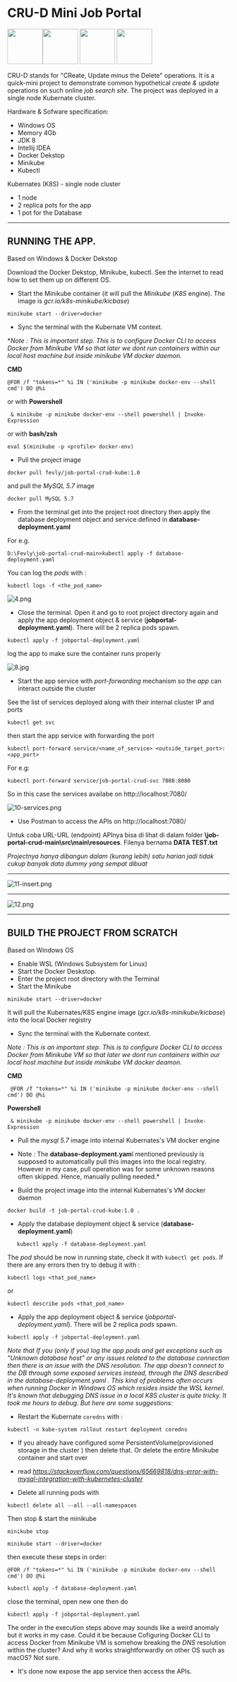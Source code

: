 # CRU-D Mini Job Portal





<img src="https://i.postimg.cc/c15jLGQK/ww1.png" width="80"><img src="https://i.postimg.cc/KzdM05KD/ww2.png" width="80"> <img src="https://i.postimg.cc/FRPPz8Bs/ww4.png" width="80"> <img src="https://i.postimg.cc/pLZc3mJF/ww3.png" width="80">





CRU-D stands for "CReate, Update *minus* the Delete" operations. It is a quick-mini project to demonstrate common hypothetical *create & update* operations on such online *job search site*. The project was deployed in a single node Kubernate cluster.

Hardware & Sofware specification:
- Windows OS
- Memory 4Gb
- JDK 8
- Intellij IDEA
- Docker Dekstop
- Minikube
- Kubectl

Kubernates (K8S) - single node cluster
- 1 node
- 2 replica pots for the app
- 1 pot for the Database

------------


## RUNNING THE APP.

Based on Windows & Docker Dekstop 

Download the Docker Dekstop, Minikube, kubectl. See the internet to read how to set them up on different OS.

- Start the Minikube container (it will pull the *Minikube* (*K8S* engine). The image is *gcr.io/k8s-minikube/kicbase*)

`minikube start --driver=docker`

- Sync the terminal with the Kubernate VM context. 

**Note : This is important step. This is to configure Docker CLI to access Docker from Minikube VM so that later we dont run containers within our local host machine but inside minikube VM docker daemon.*

**CMD**

`@FOR /f "tokens=*" %i IN ('minikube -p minikube docker-env --shell cmd') DO @%i`

or with **Powershell**

` & minikube -p minikube docker-env --shell powershell | Invoke-Expression`

or with **bash/zsh**

`eval $(minikube -p <profile> docker-env) `

- Pull the project image

`docker pull fevly/job-portal-crud-kube:1.0`

and pull the *MySQL 5.7* image

`docker pull MySQL 5.7`

- From the terminal get into the project root directory then apply the database deployment object and service defined in **database-deployment.yaml**

For e.g.

`D:\Fevly\job-portal-crud-main>kubectl apply -f database-deployment.yaml`

You can log the *pods* with :

`kubectl logs -f <the_pod_name>`

![4.png](https://i.postimg.cc/pL1tN5qS/4.png)

- Close the terminal. Open it and go to root project directory again and apply the app deployment object & service  (**jobportal-deployment.yaml**). There will be 2 replica pods spawn.

`kubectl apply -f jobportal-deployment.yaml`

log the app to make sure the container runs properly

![8.jpg](https://i.postimg.cc/HnM2BRjz/8.jpg)


- Start the app service with *port-forwarding* mechanism so the *app* can interact outside the cluster

See the list of services deployed along with their internal cluster IP and ports

`kubectl get svc`

then start the app service with forwarding the port

`kubectl port-forward service/<name_of_service> <outside_target_port>:<app_port>`

For e.g:

`kubectl port-forward service/job-portal-crud-svc 7080:8080`

So in this case the services availabe on http://localhost:7080/

![10-services.png](https://i.postimg.cc/nhrsx7Gb/10-services.png)


- Use Postman to access the APIs on  http://localhost:7080/

Untuk coba URL-URL (endpoint) APInya bisa di lihat di dalam folder **\job-portal-crud-main\src\main\resources**. Filenya bernama **DATA TEST.txt**

*Projectnya hanya dibangun dalam (kurang lebih) satu harian jadi tidak cukup banyak data dummy yang sempat dibuat*

------------



![11-insert.png](https://i.postimg.cc/pr1HJ9hz/11-insert.png)


------------

![12.png](https://i.postimg.cc/3RcSL218/12.png)


------------------------

## BUILD THE PROJECT FROM SCRATCH
Based on Windows OS

-  Enable WSL (Windows Subsystem for Linux)
- Start the Docker Deskstop. 
- Enter the project root directory with the Terminal
- Start the Minikube 

`minikube start --driver=docker`

It will pull the Kubernates/K8S engine image (*gcr.io/k8s-minikube/kicbase*) into the local Docker registry

- Sync the terminal with the Kubernate context. 

*Note : This is an important step. This is to configure Docker CLI to access Docker from Minikube VM so that later we dont run containers within our local host machine but inside minikube VM docker deamon.*

**CMD**

` @FOR /f "tokens=*" %i IN ('minikube -p minikube docker-env --shell cmd') DO @%i`

**Powershell**

` & minikube -p minikube docker-env --shell powershell | Invoke-Expression`


- Pull the *mysql 5.7*  image into internal Kubernates's VM docker engine
 
* Note : The **database-deployment.yam**l mentioned previously is supposed to automatically pull this images into the local registry. However in my case, pull operation was for some unknown reasons often skipped. Hence, manually pulling needed.*

- Build the project image into the internal Kubernates's VM docker daemon

`docker build -t job-portal-crud-kube:1.0 .`

- Apply the database deployment object & service  (**database-deployment.yaml**)

`   kubectl apply -f database-deployment.yaml`

The *pod* should be now in running state, check it with `kubectl get pods`. If there are any errors then try to debug it with :

`kubectl logs <that_pod_name>`

or

`kubectl describe pods <that_pod_name>`

- Apply the app deployment object & service  (*jobportal-deployment.yaml*). There will be 2 replica *pods* spawn.

`kubectl apply -f jobportal-deployment.yaml`

*Note that If you (only if you) log the app pods and get exceptions such as "Unknown database host" or any issues related to the database connection then there is an issue with the DNS resolution. The app doesn't connect to the DB through some exposed services instead, through the DNS described in the database-deployment.yaml . This kind of problems often occurs when running Docker in Windows OS which resides inside the WSL kernel. It's known that debugging DNS issue in a local K8S cluster is quite tricky. It took me hours to debug. But here are some suggestions:*

- Restart the Kubernate `coredns` with :

`kubectl -n kube-system rollout restart deployment coredns`

- If you already have configured  some PersistentVolume(provisioned storage in the cluster ) then delete that. Or delete the entire Minikube container and start over

- read *https://stackoverflow.com/questions/65669818/dns-error-with-mysql-integration-with-kubernetes-cluster*

- Delete all running pods with

`kubectl delete all --all --all-namespaces`

Then stop & start the minikube

`minikube stop`

`minikube start --driver=docker`

then execute these steps in order:

`@FOR /f "tokens=*" %i IN ('minikube -p minikube docker-env --shell cmd') DO @%i`

`kubectl apply -f database-deployment.yaml`

close the terminal, open new one then do

`kubectl apply -f jobportal-deployment.yaml`

The order in the execution steps above may sounds like a weird anomaly but it works in my case.  Could it be because Cofiguring Docker CLI to access Docker from Minikube VM is somehow breaking the *DNS* resolution within the cluster? And why it works straightforwardly on other OS such as macOS? Not sure.

- It's done now expose the app service then access the APIs.
